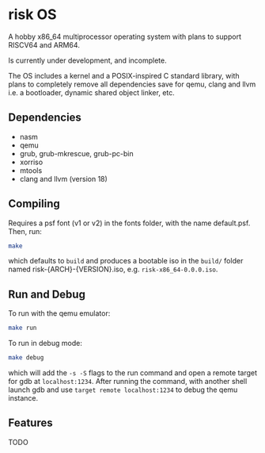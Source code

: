 # risk OS
A hobby x86_64 multiprocessor operating system with plans to support RISCV64 and ARM64.

Is currently under development, and incomplete.

The OS includes a kernel and a POSIX-inspired C standard library, with plans to completely remove all dependencies save for qemu, clang and llvm i.e. a bootloader, dynamic shared object linker, etc.

## Dependencies
* nasm
* qemu
* grub, grub-mkrescue, grub-pc-bin
* xorriso
* mtools
* clang and llvm (version 18)

## Compiling
Requires a psf font (v1 or v2) in the fonts folder, with the name default.psf. Then, run:
```bash
make
```
which defaults to `build` and produces a bootable iso in the `build/` folder named risk-{ARCH}-{VERSION}.iso, e.g. `risk-x86_64-0.0.0.iso`.

## Run and Debug
To run with the qemu emulator:
```bash
make run 
```

To run in debug mode:
```bash
make debug
```
which will add the `-s -S` flags to the run command and open a remote target for gdb at `localhost:1234`. After running the command, with another shell launch gdb and use 
`target remote localhost:1234` to debug the qemu instance.

## Features
TODO

